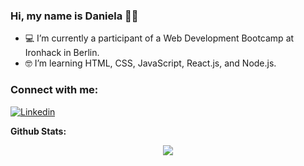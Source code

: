 ### Hi, my name is Daniela 👋🏽

- 💻 I’m currently a participant of a Web Development Bootcamp at Ironhack in Berlin.
- 🤓 I’m learning HTML, CSS, JavaScript, React.js, and Node.js. 

<!--
**DanielaBerlin/DanielaBerlin** is a ✨ _special_ ✨ repository because its `README.md` (this file) appears on your GitHub profile.

Here are some ideas to get you started:

- 💻 I’m  currently a participant of a Web Development Bootcamp at Ironhack in Berlin.
- 🌱 I’m currently learning HTML, CSS, JavaScript, React.js, and Node.js. 
- 👯 I’m looking to collaborate on ...
- 🤔 I’m looking for help with ...
- 💬 Ask me about ...
- 📫 How to reach me: ...
- 😄 Pronouns: ...
- ⚡ Fun fact: ...
-->
<h3 align="left">Connect with me:</h3>


[![Linkedin](https://img.shields.io/badge/LinkedIn-0077B5?style=for-the-badge&logo=linkedin&logoColor=white)](https://www.linkedin.com/in/daniela-cardona-berlin//)

**Github Stats:**

<!-- ![](https://visitor-badge.glitch.me/badge?page_id=DanielaBerlin.DanielaBerlin) -->
<!-- ![](https://img.shields.io/github/followers/DanielaBerlin?style=social)
 -->
<!-- 
 <p align="center">
  <a href="https://github.com/DanielaBerlin"><span>
    <img align="center" src="https://github-profile-summary-cards.vercel.app/api/cards/profile-details?username=DanielaBerlin&theme=dracula" />
    </span></a>
</p> -->

 

<p align="center">
  
  <img src="https://github-readme-stats.vercel.app/api?username=DanielaBerlin&count_private=true&show_icons=true&theme=dracula&line_height=33">
<!--   <img src="https://github-readme-stats.vercel.app/api/top-langs/?username=DanielaBerlin&langs_count=8&count_private=true&theme=dracula&line_height=10">
 -->
</p>
